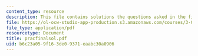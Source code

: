 ```yaml
---
content_type: resource
description: This file contains solutions the questions asked in the final exam.
file: https://ol-ocw-studio-app-production.s3.amazonaws.com/courses/3-051j-materials-for-biomedical-applications-spring-2006/b6c23a059f163de09371eaabc30a0906_pracfinalsol.pdf
file_type: application/pdf
resourcetype: Document
title: pracfinalsol.pdf
uid: b6c23a05-9f16-3de0-9371-eaabc30a0906
---
```

